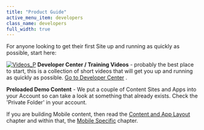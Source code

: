 ```yaml
---
title: "Product Guide"
active_menu_item: developers
class_name: developers
full_width: true
---
```



For anyone looking to get their first Site up and running as quickly as possible, start here:

[![Videos\_P](/img/docs/videos_p.png)](http://www.applicationcraft.com/learning-center) **Developer Center / Training Videos** - probably the best place to start, this is a collection of short videos that will get you up and running as quickly as possible. [Go to Developer Center](http://www.applicationcraft.com/mobile-application/developer-center) .

**Preloaded Demo Content** - We put a couple of Content Sites and Apps into your Account so can take a look at something that already exists. Check the 'Private Folder' in your account.

If you are building Mobile content, then read the [Content and App Layout](/developers/user-guide/product-guide/content-and-app-layout/) chapter and within that, the [Mobile Specific](/developers/user-guide/product-guide/mobile-apps-sites/) chapter.

